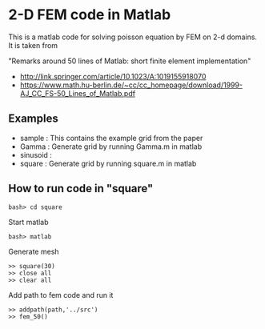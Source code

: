 # 2-D FEM code in Matlab

This is a matlab code for solving poisson equation by FEM on 2-d domains. It is taken from

"Remarks around 50 lines of Matlab: short finite element implementation"

 * http://link.springer.com/article/10.1023/A:1019155918070
 * https://www.math.hu-berlin.de/~cc/cc_homepage/download/1999-AJ_CC_FS-50_Lines_of_Matlab.pdf

## Examples

 * sample   : This contains the example grid from the paper
 * Gamma    : Generate grid by running Gamma.m in matlab
 * sinusoid :
 * square   : Generate grid by running square.m in matlab

## How to run code in "square"

```
bash> cd square
```

Start matlab

```
bash> matlab
```

Generate mesh
```
>> square(30)
>> close all
>> clear all
```

Add path to fem code and run it
```
>> addpath(path,'../src')
>> fem_50()
```
